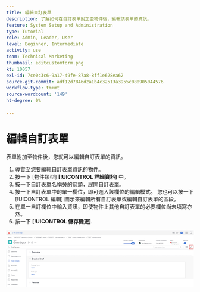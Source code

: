 ```yaml
---
title: 編輯自訂表單
description: 了解如何在自訂表單附加至物件後，編輯該表單的資訊。
feature: System Setup and Administration
type: Tutorial
role: Admin, Leader, User
level: Beginner, Intermediate
activity: use
team: Technical Marketing
thumbnail: editcustomform.png
kt: 10057
exl-id: 7ce0c3c6-9a17-49fe-87a8-8ff1e628ea62
source-git-commit: adf12d7846d2a1b4c32513a3955c080905044576
workflow-type: tm+mt
source-wordcount: '149'
ht-degree: 0%

---
```


# 編輯自訂表單

<!---
21.4 updates have been made here
--->

表單附加至物件後，您就可以編輯自訂表單的資訊。

1. 導覽至您要編輯自訂表單資訊的物件。
1. 按一下 [物件類型] **[!UICONTROL 詳細資料]** 中。
1. 按一下自訂表單名稱旁的箭頭，展開自訂表單。
1. 按一下自訂表單中的單一欄位，即可進入該欄位的編輯模式。 您也可以按一下 [!UICONTROL 編輯] 圖示來編輯所有自訂表單或編輯自訂表單的區段。
1. 在單一自訂欄位中輸入資訊，即使物件上其他自訂表單的必要欄位尚未填寫亦然。
1. 按一下 **[!UICONTROL 儲存變更]**.

![「任務詳細資訊」窗口顯示正在編輯的自定義表單](assets/custom-forms-edit-a-custom-form.jpg)
